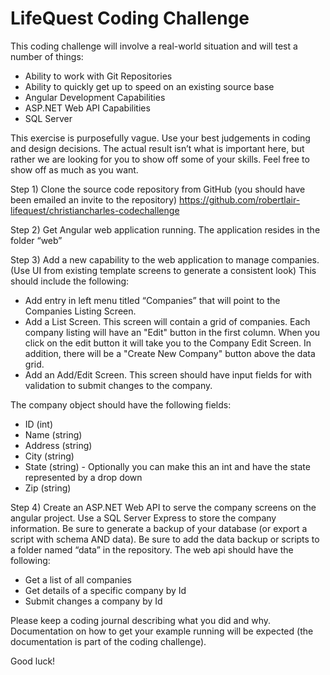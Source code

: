# LifeQuest Coding Challenge

This coding challenge will involve a real-world situation and will test a number of things: 

* Ability to work with Git Repositories
* Ability to quickly get up to speed on an existing source base
* Angular Development Capabilities
* ASP.NET Web API Capabilities
* SQL Server

This exercise is purposefully vague.  Use your best judgements in coding and design decisions.  The actual result isn’t what is important here, but rather we are looking for you to show off some of your skills.  Feel free to show off as much as you want.   

Step 1) Clone the source code repository from GitHub (you should have been emailed an invite to the repository)  https://github.com/robertlair-lifequest/christiancharles-codechallenge

Step 2) Get Angular web application running.  The application resides in the folder “web”

Step 3) Add a new capability to the web application to manage companies.  (Use UI from existing template screens to generate a consistent look)  This should include the following: 

* Add entry in left menu titled “Companies” that will point to the Companies Listing Screen.  
* Add a List Screen. This screen will contain a grid of companies.  Each company listing will have an "Edit" button in the first column.  When you click on the edit button it will take you to the Company Edit Screen.  In addition, there will be a "Create New Company" button above the data grid.
* Add an Add/Edit Screen.  This screen should have input fields for with validation to submit changes to the company.  

The company object should have the following fields: 

* ID (int)
* Name (string)
* Address (string)
* City (string)
* State (string) - Optionally you can make this an int and have the state represented by a drop down
* Zip (string)

Step 4) Create an ASP.NET Web API to serve the company screens on the angular project.  Use a SQL Server Express to store the company information.  Be sure to generate a backup of your database (or export a script with schema AND data).  Be sure to add the data backup or scripts to a folder named “data” in the repository.  The web api should have the following: 

* Get a list of all companies
* Get details of a specific company by Id
* Submit changes a company by Id

Please keep a coding journal describing what you did and why.  Documentation on how to get your example running will be expected (the documentation is part of the coding challenge).  

Good luck!

